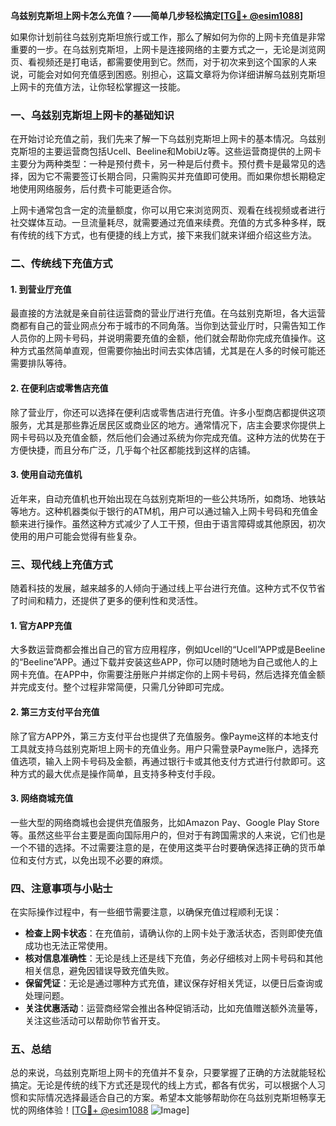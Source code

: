 **乌兹别克斯坦上网卡怎么充值？——简单几步轻松搞定[[TG💪+ @esim1088](https://t.me/s/esim1088)]**

如果你计划前往乌兹别克斯坦旅行或工作，那么了解如何为你的上网卡充值是非常重要的一步。在乌兹别克斯坦，上网卡是连接网络的主要方式之一，无论是浏览网页、看视频还是打电话，都需要使用到它。然而，对于初次来到这个国家的人来说，可能会对如何充值感到困惑。别担心，这篇文章将为你详细讲解乌兹别克斯坦上网卡的充值方法，让你轻松掌握这一技能。

### 一、乌兹别克斯坦上网卡的基础知识

在开始讨论充值之前，我们先来了解一下乌兹别克斯坦上网卡的基本情况。乌兹别克斯坦的主要运营商包括Ucell、Beeline和MobiUz等。这些运营商提供的上网卡主要分为两种类型：一种是预付费卡，另一种是后付费卡。预付费卡是最常见的选择，因为它不需要签订长期合同，只需购买并充值即可使用。而如果你想长期稳定地使用网络服务，后付费卡可能更适合你。

上网卡通常包含一定的流量额度，你可以用它来浏览网页、观看在线视频或者进行社交媒体互动。一旦流量耗尽，就需要通过充值来续费。充值的方式多种多样，既有传统的线下方式，也有便捷的线上方式，接下来我们就来详细介绍这些方法。

### 二、传统线下充值方式

#### 1. 到营业厅充值

最直接的方法就是亲自前往运营商的营业厅进行充值。在乌兹别克斯坦，各大运营商都有自己的营业网点分布于城市的不同角落。当你到达营业厅时，只需告知工作人员你的上网卡号码，并说明需要充值的金额，他们就会帮助你完成充值操作。这种方式虽然简单直观，但需要你抽出时间去实体店铺，尤其是在人多的时候可能还需要排队等待。

#### 2. 在便利店或零售店充值

除了营业厅，你还可以选择在便利店或零售店进行充值。许多小型商店都提供这项服务，尤其是那些靠近居民区或商业区的地方。通常情况下，店主会要求你提供上网卡号码以及充值金额，然后他们会通过系统为你完成充值。这种方法的优势在于方便快捷，而且分布广泛，几乎每个社区都能找到这样的店铺。

#### 3. 使用自动充值机

近年来，自动充值机也开始出现在乌兹别克斯坦的一些公共场所，如商场、地铁站等地方。这种机器类似于银行的ATM机，用户可以通过输入上网卡号码和充值金额来进行操作。虽然这种方式减少了人工干预，但由于语言障碍或其他原因，初次使用的用户可能会觉得有些复杂。

### 三、现代线上充值方式

随着科技的发展，越来越多的人倾向于通过线上平台进行充值。这种方式不仅节省了时间和精力，还提供了更多的便利性和灵活性。

#### 1. 官方APP充值

大多数运营商都会推出自己的官方应用程序，例如Ucell的“Ucell”APP或是Beeline的“Beeline”APP。通过下载并安装这些APP，你可以随时随地为自己或他人的上网卡充值。在APP中，你需要注册账户并绑定你的上网卡号码，然后选择充值金额并完成支付。整个过程非常简便，只需几分钟即可完成。

#### 2. 第三方支付平台充值

除了官方APP外，第三方支付平台也提供了充值服务。像Payme这样的本地支付工具就支持乌兹别克斯坦上网卡的充值业务。用户只需登录Payme账户，选择充值选项，输入上网卡号码及金额，再通过银行卡或其他支付方式进行付款即可。这种方式的最大优点是操作简单，且支持多种支付手段。

#### 3. 网络商城充值

一些大型的网络商城也会提供充值服务，比如Amazon Pay、Google Play Store等。虽然这些平台主要是面向国际用户的，但对于有跨国需求的人来说，它们也是一个不错的选择。不过需要注意的是，在使用这类平台时要确保选择正确的货币单位和支付方式，以免出现不必要的麻烦。

### 四、注意事项与小贴士

在实际操作过程中，有一些细节需要注意，以确保充值过程顺利无误：

- **检查上网卡状态**：在充值前，请确认你的上网卡处于激活状态，否则即使充值成功也无法正常使用。
- **核对信息准确性**：无论是线上还是线下充值，务必仔细核对上网卡号码和其他相关信息，避免因错误导致充值失败。
- **保留凭证**：无论是通过哪种方式充值，建议保存好相关凭证，以便日后查询或处理问题。
- **关注优惠活动**：运营商经常会推出各种促销活动，比如充值赠送额外流量等，关注这些活动可以帮助你节省开支。

### 五、总结

总的来说，乌兹别克斯坦上网卡的充值并不复杂，只要掌握了正确的方法就能轻松搞定。无论是传统的线下方式还是现代的线上方式，都各有优劣，可以根据个人习惯和实际情况选择最适合自己的方案。希望本文能够帮助你在乌兹别克斯坦畅享无忧的网络体验！[[TG💪+ @esim1088](https://t.me/s/esim1088) ![Image](https://i.postimg.cc/4NQfJmqS/Snipaste-2025-05-13-00-14-12.png)]
